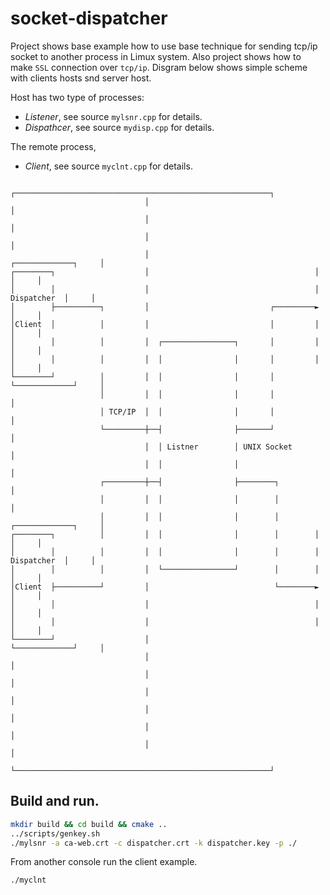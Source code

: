 # socket-dispatcher


Project shows base example how to use base technique for sending tcp/ip socket to another process
in Limux system. Also project shows how to make `SSL` connection over `tcp/ip`.
Disgram below shows simple scheme with clients hosts snd server host.

Host has two type of processes:
- _Listener_, see source `mylsnr.cpp` for details.
- _Dispathcer_, see source `mydisp.cpp` for details.

The remote process,
- _Client_, see source `myclnt.cpp` for details.

```
                              ┌─────────────────────────────────────────────────────────┐
                              │                                                         │
                              │                                                         │
                              │                                                         │
                              │                                     ┌─────────────┐     │
┌────────┐                    │                                     │             │     │
│        │                    │                                     │ Dispatcher  │     │
│        ├──────────┐         │                           ┌─────────►             │     │
│Client  │          │         │                           │         │             │     │
│        │          │         │  ┌────────────────┐       │         │             │     │
│        │          │         │  │                │       │         │             │     │
└────────┘          │         │  │                │       │         └─────────────┘     │
                    │         │  │                │       │                             │
                    │ TCP/IP  │  │                │       │                             │
                    └─────────┼──┤                ├───────┘                             │
                              │  │ Listner        │ UNIX Socket                         │
                              │  │                │                                     │
                    ┌─────────┼──┤                ├────────┐                            │
                    │         │  │                │        │                            │
                    │         │  │                │        │        ┌─────────────┐     │
┌────────┐          │         │  │                │        │        │             │     │
│        │          │         │  │                │        │        │ Dispatcher  │     │
│        │          │         │  └────────────────┘        │        │             │     │
│Client  ├──────────┘         │                            └────────►             │     │
│        │                    │                                     │             │     │
│        │                    │                                     │             │     │
└────────┘                    │                                     └─────────────┘     │
                              │                                                         │
                              │                                                         │
                              │                                                         │
                              │                                                         │
                              │                                                         │
                              │                                                         │
                              └─────────────────────────────────────────────────────────┘

```

## Build and run.

```bash
mkdir build && cd build && cmake ..
../scripts/genkey.sh
./mylsnr -a ca-web.crt -c dispatcher.crt -k dispatcher.key -p ./
```

From another console run the client example.
```bash
./myclnt
```
